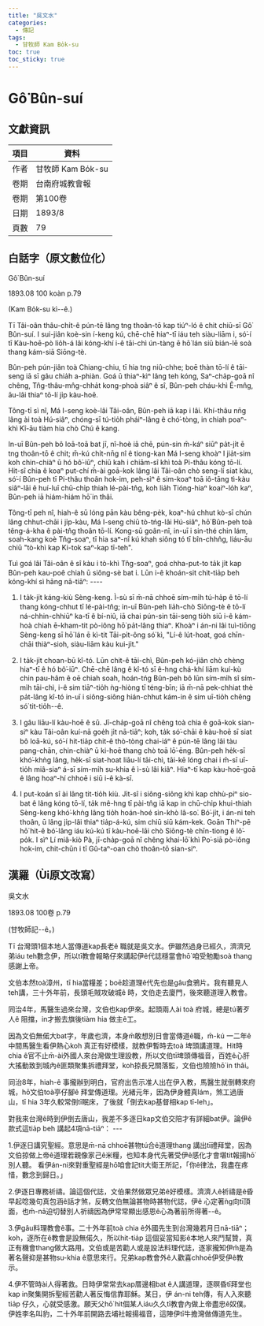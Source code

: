 ```yaml
---
title: "吳文水"
categories:
  - 傳記
tags:
  - 甘牧師 Kam Bo̍k-su
toc: true
toc_sticky: true
---
```


# Gô͘ Bûn-suí

## 文獻資訊

| 項目 | 資料 |
|---|---|
| 作者 | 甘牧師 Kam Bo̍k-su |
| 卷期 | 台南府城教會報 |
| 卷期 | 第100卷 |
| 日期 | 1893/8 |
| 頁數 | 79 |

## 白話字（原文數位化）

Gô͘ Bûn-suí

1893.08 100 koàn p.79

(Kam Bo̍k-su kì--ê.)

Tī Tâi-oân thâu-chi̍t-ê pún-tē lâng tng thoân-tō kap tiúⁿ-ló ê chit chiū-sī Gô͘ Bûn-suí. I sui-jiân koè-sin í-keng kú, chē-chē hiaⁿ-tī iáu teh siàu-liām i, só͘-í tī Kàu-hoē-pò lio̍h-á lâi kóng-khí i-ê tāi-chì ún-tàng ē hō͘ lán siū bián-lē soà thang kám-siā Siōng-tè.

Bûn-peh pún-jiân toà Chiang-chiu, tī hia tng niû-chhe; boē thàn tō-lí ê tāi-seng iā sī gâu chia̍h a-phiàn. Goá ū thiaⁿ-kìⁿ lâng teh kóng, Saⁿ-cha̍p-goā nî chêng, Tn̂g-thâu-mn̂g-chha̍t kong-phoà siâⁿ ê sî, Bûn-peh cháu-khì Ē-mn̂g, āu-lâi thiaⁿ tō-lí ji̍p kàu-hoē.

Tông-tī sì nî, Má I-seng koè-lâi Tâi-oân, Bûn-peh iā kap i lâi. Khí-thâu nn̄g lâng ài toà Hú-siâⁿ, chóng-sī tú-tio̍h pháiⁿ-lâng ê chó͘-tòng, in chiah poaⁿ-khì Kî-āu tiàm hia chò Chú ê kang.

In-uī Bûn-peh bô loā-toā bat jī, nî-hoè iā chē, pún-sin m̄-káⁿ siūⁿ pa̍t-ji̍t ē tng thoân-tō ê chit; m̄-kú chi̍t-nn̄g nî ê tiong-kan Má I-seng khoàⁿ I jia̍t-sim koh chin-chiàⁿ ū hó bô͘-iūⁿ, chiū kah i chiām-sî khì toà Pi-thâu kóng tō-lí. Hit-sî chia ê koaⁿ put-chí m̄-ài goā-kok lâng lâi Tâi-oân chò seng-lí siat kàu, só͘-í Bûn-peh tī Pi-thâu thoân hok-im, peh-sìⁿ ê sim-koaⁿ toā iô-tāng tì-kàu siâⁿ-lāi ê huí-luī chū-chi̍p thiah lé-pài-tn̂g, koh lia̍h Tióng-hiaⁿ koaiⁿ-lo̍h kaⁿ, Bûn-peh iā hiám-hiám hō͘ in thâi.

Tông-tī peh nî, hiah-ê sū lóng pān kàu bêng-pe̍k, koaⁿ-hú chhut kò-sī chún lâng chhut-chāi i ji̍p-kàu, Má I-seng chiū tò-tńg-lâi Hú-siâⁿ, hō͘ Bûn-peh toà têng-á-kha ê pài-tn̂g thoân tō-lí. Kong-sū goân-nî, in-uī i sin-thé chin lám, soah-kang koè Tn̂g-soaⁿ, tī hia saⁿ-nî kú khah siông tó tī bîn-chhn̂g, liáu-āu chiū "tò-khì kap Ki-tok saⁿ-kap tī-teh".

Tuì goá lâi Tâi-oân ê sî kàu i tò-khì Tn̂g-soaⁿ, goá chha-put-to ta̍k ji̍t kap Bûn-peh kau-poê chiah ū siông-sè bat i. Lūn i-ê khoán-sit chit-tia̍p beh kóng-khí sì hāng nā-tiāⁿ: ----

1. I ta̍k-ji̍t káng-kiù Sèng-keng. Ì-sù sī m̄-nā chhoē sím-mi̍h tú-ha̍p ê tō-lí thang kóng-chhut tī lé-pài-tn̂g; in-uī Bûn-peh lia̍h-chò Siōng-tè ê tō-lí ná-chhin-chhiūⁿ ka-tī ê bí-niû, iā chai pún-sin tāi-seng tio̍h siū i-ê kám-hoà chiah ē-kham-tit pò-iông hō͘ pa̍t-lâng thiaⁿ. Khoàⁿ i án-ni lâi tuì-tiōng Sèng-keng sī hō͘ lán ē kì-tit Tāi-pi̍t-ông só͘ kì, "Lí-ê lu̍t-hoat, goá chīn-chāi thiàⁿ-sioh, siàu-liām kàu kui-ji̍t."

2. I ta̍k-ji̍t choan-bū kî-tó. Lūn chit-ê tāi-chì, Bûn-peh kó-jiân chò chèng hiaⁿ-tī ê hó bô͘-iūⁿ. Chē-chē lâng ê kî-tó sī ê-hng chá-khí liām kuí-kù chin pau-hâm ê oē chiah soah, hoán-tńg Bûn-peh bô lūn sím-mi̍h sî sím-mi̍h tāi-chì, i-ê sim tiāⁿ-tio̍h ǹg-hiòng tī téng-bīn; iā m̄-nā pek-chhiat thè pa̍t-lâng kî-tó in-uī i siông-siông hián-chhut kám-in ê sim uī-tio̍h chêng só͘ tit-tio̍h--ê.

3. I gâu liāu-lí kàu-hoē ê sū. Jī-cha̍p-goā nî chêng toà chia ê goā-kok sian-siⁿ kàu Tâi-oân kuí-nā goe̍h ji̍t nā-tiāⁿ; koh, ta̍k só͘-chāi ê kàu-hoē sī siat bô loā-kú, só͘-í hit-tia̍p chit-ê thò-tòng chai-iáⁿ ê pún-tē lâng lâi tàu pang-chān, chin-chiàⁿ ū ki-hoē thang chò toā lō͘-ēng. Bûn-peh he̍k-sī khó͘-khǹg lâng, he̍k-sī siat-hoat liāu-lí tāi-chì, tāi-kē lóng chai i m̄-sī uī-tio̍h miâ-siaⁿ á-sī sím-mi̍h su-khia ê ì-sù lâi kiâⁿ. Hiaⁿ-tī kap kàu-hoē-goā ê lâng hoaⁿ-hí chhoē i siū i-ê kà-sī.

4. I put-koán sî ài lâng tit-tio̍h kiù. Ji̍t-sî i siông-siông khì kap chhù-piⁿ sio-bat ê lâng kóng tō-lí, ta̍k mê-hng tī pài-tn̂g iā kap in chū-chi̍p khui-thiah Sèng-keng khó͘-khǹg lâng tio̍h hoán-hoé sìn-khò Iâ-so͘. Bó͘-ji̍t, i án-ni teh thoân, ū lâng ji̍p-lâi thiaⁿ tia̍p-á-kú, sim chiū siū kám-kek. Goān Thiⁿ-pē hō͘ hit-ê bó͘-lâng iáu kú-kú tī kàu-hoē-lāi chò Siōng-tè chīn-tiong ê lô͘-po̍k. I sìⁿ Lí miâ-kiò Pà, jī-cha̍p-goā nî chêng khai-lō͘ khì Po͘-siā pò-iông hok-im, chit-chūn i tī Gû-taⁿ-oan chò thoân-tō sian-siⁿ.

## 漢羅（Ùi原文改寫）

吳文水

1893.08 100卷 p.79

(甘牧師記--ê。)

Tī 台灣頭1個本地人當傳道kap長老ê 職就是吳文水。伊雖然過身已經久，濟濟兄弟iáu teh數念伊，所以tī教會報略仔來講起伊ê代誌穩當會hō͘ 咱受勉勵soà thang 感謝上帝。

文伯本然toà漳州，tī hia當糧差；boē趁道理ê代先也是gâu食鴉片。我有聽見人teh講，三十外年前，長頭毛賊攻破城ê 時，文伯走去廈門，後來聽道理入教會。

同治4年，馬醫生過來台灣，文伯也kap伊來。起頭兩人ài toà 府城，總是tú著歹人ê 阻擋，in才搬去旗後tiàm hia 做主ê工。

因為文伯無偌大bat字，年歲也濟，本身m̄敢想別日會當傳道ê職，m̄-kú 一二年ê中間馬醫生看伊熱心koh 真正有好模樣，就教伊暫時去toà 埤頭講道理。Hit時chia ê官不止m̄-ài外國人來台灣做生理設教，所以文伯tī埤頭傳福音，百姓ê心肝大搖動致到城內ê匪類聚集拆禮拜堂，koh掠長兄關落監，文伯也險險hō͘ in thâi。

同治8年，hiah-ê 事攏辦到明白，官府出告示准人出在伊入教，馬醫生就倒轉來府城，hō͘文伯toà亭仔腳ê 拜堂傳道理。光緒元年，因為伊身體真lám，煞工過唐山，tī hia 3年久較常倒tī眠床，了後就「倒去kap基督相kap tī-leh」。

對我來台灣ê時到伊倒去唐山，我差不多逐日kap文伯交陪才有詳細bat伊。論伊ê 款式這tia̍p beh 講起4項nā-tiāⁿ： ---

1.伊逐日講究聖經。意思是m̄-nā chhoē甚物tú合ê道理thang 講出tī禮拜堂，因為文伯掠做上帝ê道理若親像家己ê米糧，也知本身代先著受伊ê感化才會堪tit報揚hō͘別人聽。 看伊án-ni來對重聖經是hō͘咱會記tit大衛王所記，「你ê律法，我盡在疼惜，數念到歸日。」

2.伊逐日專務祈禱。論這個代誌，文伯果然做眾兄弟ê好模樣。濟濟人ê祈禱是ê昏早起唸幾句真包涵ê話才煞，反轉文伯無論甚物時甚物代誌，伊ê 心定著ǹg向tī頂面，也m̄-nā迫切替別人祈禱因為伊常常顯出感恩ê心為著前所得著--ê。

3.伊gâu料理教會ê事。二十外年前toà chia ê外國先生到台灣幾若月日nā-tiāⁿ；koh，逐所在ê教會是設無偌久，所以hit-tia̍p 這個妥當知影ê本地人來鬥幫贊，真正有機會thang做大路用。文伯或是苦勸人或是設法料理代誌，逐家攏知伊m̄是為著名聲抑是甚物su-khia ê意思來行。兄弟kap教會外ê人歡喜chhoē伊受伊ê教示。

4.伊不管時ài人得著救。日時伊常常去kap厝邊相bat ê人講道理，逐暝昏tī拜堂也kap in聚集開拆聖經苦勸人著反悔信靠耶穌。某日，伊 án-ni teh傳，有人入來聽tia̍p 仔久，心就受感激。願天父hō͘ hit個某人iáu久久tī教會內做上帝盡忠ê奴僕。伊姓李名叫豹，二十外年前開路去埔社報揚福音，這陣伊tī牛擔灣做傳道先生。
